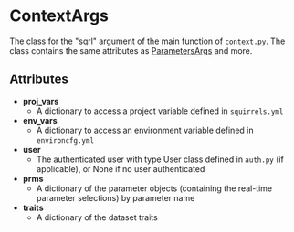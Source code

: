 # ContextArgs

The class for the "sqrl" argument of the main function of `context.py`. The class contains the same attributes as [ParametersArgs](./ParametersArgs) and more.

## Attributes

- **proj_vars**
    - A dictionary to access a project variable defined in `squirrels.yml`
- **env_vars**
    - A dictionary to access an environment variable defined in `environcfg.yml`
- **user**
    - The authenticated user with type User class defined in `auth.py` (if applicable), or None if no user authenticated
- **prms**
    - A dictionary of the parameter objects (containing the real-time parameter selections) by parameter name
- **traits**
    - A dictionary of the dataset traits
